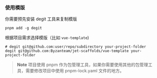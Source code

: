 ### 使用模版

你需要预先安装 degit 工具来复制模版

```
pnpm add -g degit
```

根据项目需求选择模版（比如 `vue-template`)

```
# degit git@github.com:user/repo/subdirectory your-project-folder
degit git@github.com:Byzanteam/jet-scaffolds/vue-template your-project-folder
```

> **Note**
> 项目使用 pnpm 作为包管理工具，如果你需要使用其他的包管理工具，需要修改项目中使用 pnpm-lock.yaml 文件的地方。
